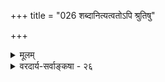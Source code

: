 +++
title = "026 शब्दानित्यत्वतोऽपि श्रुतिषु"

+++
<details><summary>मूलम्</summary>

शब्दानित्यत्वतोऽपि श्रुतिषु न विलयः स्यात् क्रमव्यक्तिनीत्या तन्नित्यत्वे च काव्यादिकमपि न कथं नित्यमित्यभ्युपैषि ।  
तस्मान्नित्यैकरूपक्रमनियमवशान्नित्यभावः श्रुतीनामीशोऽप्यध्यापको नः पर(मि)मतिचकितैर्वर्णनित्यत्वमुक्तम् ॥ २६ ॥
</details>

<details><summary>वरदार्य-सर्वाङ्कषा - २६</summary>

ननु वर्णा यद्यनित्याः, तर्हि वेदप्रामाण्यस्य का गतिः ? इति विह्वलं सान्त्वयति -- शब्देत्यादि । **शब्दानित्यत्वतोऽपि** = शब्दस्यानित्यत्वमात्रात् **क्रमव्यक्तिनीत्या** = वर्णानां क्रमवर्तित्वनियमात् श्रुतिषु **विलयः** = हानिः काचित् न स्यात् । वर्णानां नित्यत्वमात्रान्न कोऽपि विशेषः । तन्नित्यत्वे च **काव्यादिकमपि** = कालिदासकृतरघुवंशादिकमपि नित्यमिति **कथम्** = कुतः नाभ्युपैषि । ननु रघुवंशकाव्यघटकवर्णा यद्यपि नित्याः, परन्तु वर्णानां क्रमयोजनरूपपदानि, पदानां क्रमयोजनरूपवाक्यानि च कालिदासेन योजितानीति तान्यनित्यानीति यदि, तर्हि वेदेऽपि आनुपूर्वी नियता, न केनापि योजितेत्यङ्गीकारमात्रेणेष्टसिद्धौ वर्णनित्यत्वं मास्तु नाम । तदिदमाह – **तस्मात्** = वर्णानामनित्यत्वेऽपि दोषाभावात् श्रुतीनाम् **नित्यैकरूपक्रमनियमवशात्** = नित्यः एकरूपश्च यः क्रमनियमः, तद्वशात् श्रुतीनाम् **नित्यभावः** = नित्यत्वम् ॥ 



ननु किमिदमुच्यते 'तण्डुलेऽप्याशा, बन्धुष्वपि प्रीतिः' इतिवद्वदति भवान् । वर्णास्त्वनित्याः, आनुपूर्वी तु नित्या, इति कथं संभवि ? आनुपूर्व्याः प्रत्येकवर्णानतिरिक्तत्वेन, वर्णानामनित्यत्वे, तदभिन्नानुपूर्वी परं कथं नित्या? इति चेत्, कथं भवान्निरीक्षसेऽस्मन्मुखात् आत्मान्यनित्यत्वम् ? ये वयम् परमात्मा हि जगतः कारणम्, वेदाश्च जगदन्तर्गता इति वदामः 'यतो वा इमानि भूतानि जायन्ते' इत्यादिश्रुत्या । ' प्रतिमन्वन्तरं चैषा श्रुतिरन्या विधीयते' इति स्मृत्या च जानीमः । **ईशोऽपि** = जगत्स्रष्टा परमेश्वरोऽपि नः अस्माकम् केवलम् अध्यापकः । सोऽपि पूर्वकल्पस्थं वेदं समानानुपूर्वीकं स्मृत्वा स्मृत्वा तत्तथैवाद्योपदिशति । ननु भोः ! किमुक्तम् ' स्मृत्वा स्मृत्वा' इति ? तस्य स्मरणमप्यस्ति, यो वेत्ति निखिलं प्रत्यक्षेण सदा? न, न, 'दृष्ट्वा दृष्ट्वा' इति पठ्यतां तर्हि । किं 'दृष्ट्वा' इति, नष्टं वेदं कथमपश्यत् सः ? 

नास्तिकस्त्वं भवान्मूर्खो ह्यसंभाष्यस्तु मादृशाम् । कोपेन पूरितं सर्वम् अस्तु तत्तु यथा तथा 

7 



387. 

718 

[ वायुपृथिव्योः स्पर्शनिरूपणम् ] 

नैवोष्णौ नापि शीतौ क्षितिसततगती तत्र तोयादियोगात् 

शीतत्वादिप्रतितीस्तदुपधिकतया तत्र तत्रैव दृष्टेः । 

आयुर्वेदे तुषारो मरुदिति कथनं त्वद्भिराप्यायिकाभिः 

वृद्धिहासौ समाद्यैर्भवत इति परं तच्चिकित्सानियत्यै ॥27॥ 

11 

महतां वचनं नैवोपहसामि कदाचन । तात्पर्यस्यापरिज्ञाने सर्वं हास्यास्पदं भवेत् ॥ सारतस्त्वत्र वक्तव्यं वेदा नः परमं धनम् । तस्य संरक्षणायैव ह्याचार्याः क्लेशमावहन् ॥ प्रवाहतस्तु नित्यत्वं वेदानां संमतं सताम् । व्याख्यातं तावतैवात्र सकलम्, विरमामहे ॥ 

अत एव - **परम्** = परं तु **अतिचकितैः** = वेदप्रामाण्यरक्षणसंरंभशंकितैः, भीतैश्च वैदिकैः **वर्णनित्यत्वम्** =वर्णानां नित्यत्वमुक्तम् । वर्णनित्यत्वमन्तरापि सुप्रतिष्ठितं वेदप्रामाण्यम् । इतरच पूर्वश्लोकान्त एवोक्तम् ॥ 

वेदान्तिनां किलास्माकं ब्रह्मान्यन्निखिलं जगत् । ब्रह्मजन्यत्वतोऽनित्यं न किञ्चिन्नित्यमिष्यते ॥ 

1 

नित्यानित्यव्यवहृतिः तथापि स्यात्कथंचन । स्थिरत्वक्षणिकत्वाभ्यां स्वतो वाथ प्रवाहतः ॥ औपाधिकी व्यवहृतिः सा स्यान्नूनं न चान्यथा । अधिकन्यूनकालेषु वर्तनाद्वा भवेत्तथा ॥ २६ ॥
</details>
